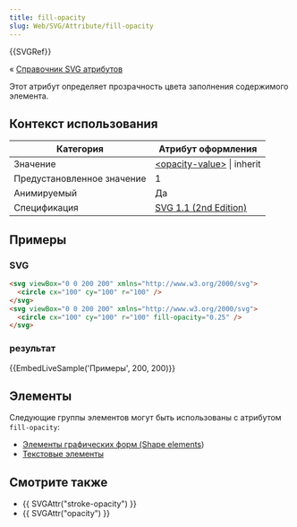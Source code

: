 ```yaml
---
title: fill-opacity
slug: Web/SVG/Attribute/fill-opacity
---
```


{{SVGRef}}

« [Справочник SVG атрибутов](/ru/docs/Web/SVG/Attribute)

Этот атрибут определяет прозрачность цвета заполнения содержимого элемента.

## Контекст использования

| Категория                  | Атрибут оформления                                                                  |
| -------------------------- | ----------------------------------------------------------------------------------- |
| Значение                   | [\<opacity-value>](/en-US/SVG/Content_type#opacity_value) \| inherit                   |
| Предустановленное значение | 1                                                                                   |
| Анимируемый                | Да                                                                                  |
| Спецификация               | [SVG 1.1 (2nd Edition)](https://www.w3.org/TR/SVG/painting.html#FillOpacityProperty) |

## Примеры

### SVG

```html
<svg viewBox="0 0 200 200" xmlns="http://www.w3.org/2000/svg">
  <circle cx="100" cy="100" r="100" />
</svg>
<svg viewBox="0 0 200 200" xmlns="http://www.w3.org/2000/svg">
  <circle cx="100" cy="100" r="100" fill-opacity="0.25" />
</svg>
```

### результат

{{EmbedLiveSample('Примеры', 200, 200)}}

## Элементы

Следующие группы элементов могут быть использованы с атрибутом `fill-opacity`:

- [Элементы графических форм (Shape elements](/en-US/SVG/Element#shape))
- [Текстовые элементы](/en-US/SVG/Element#textcontent)

## Смотрите также

- {{ SVGAttr("stroke-opacity") }}
- {{ SVGAttr("opacity") }}
